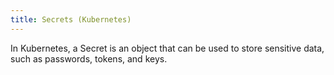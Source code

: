 ```yaml
---
title: Secrets (Kubernetes)
---
```

In Kubernetes, a Secret is an object that can be used to store sensitive data, such as passwords, tokens, and keys.